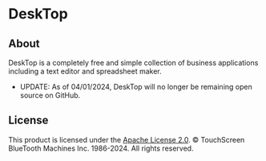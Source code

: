 # DeskTop

## About

DeskTop is a completely free and simple collection of business applications including a text editor and spreadsheet maker.

- UPDATE: As of 04/01/2024, DeskTop will no longer be remaining open source on GitHub.

## License

This product is licensed under the [Apache License 2.0](https://github.com/TouchScreen-BlueTooth-Machines/DeskTop/blob/main/LICENSE). © TouchScreen BlueTooth Machines Inc. 1986-2024. All rights reserved.
